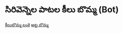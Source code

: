 # సిరివెన్నెల పాటల కీలు బొమ్మ (Bot)
[కీలుబొమ్మ లంకె](https://x.com/sirivennelabot?s=11)
[అట్ట బొమ్మ](IMG_0414.jpeg)

